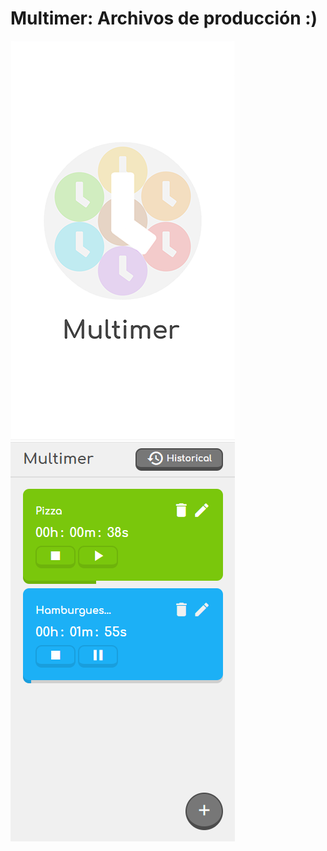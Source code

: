 # Multimer: Archivos de producción :)


![Captura de la App](./multimer-logo.png)
![Captura de la App](./home-multimer.png)
